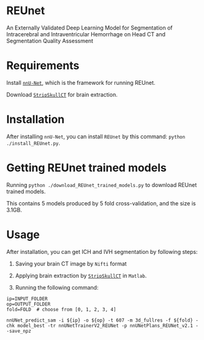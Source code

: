 # REUnet
An Externally Validated Deep Learning Model for Segmentation of Intracerebral and Intraventricular Hemorrhage on Head CT and Segmentation Quality Assessment

# Requirements
Install [`nnU-Net`](https://github.com/MIC-DKFZ/nnUNet/tree/nnunetv1), which is the framework for running REUnet.

Download [`StripSkullCT`](https://github.com/WuChanada/StripSkullCT) for brain extraction.

# Installation
After installing `nnU-Net`, you can install `REUnet` by this command: `python ./install_REUnet.py`.

# Getting REUnet trained models
Running `python ./download_REUnet_trained_models.py` to download REUnet trained models.

This contains 5 models produced by 5 fold cross-validation, and the size is 3.1GB.

# Usage
After installation, you can get ICH and IVH segmentation by following steps:

1. Saving your brain CT image by `Nifti` format

2. Applying brain extraction by [`StripSkullCT`](https://github.com/WuChanada/StripSkullCT) in `Matlab`. 

3. Running the following command:

 ```
ip=INPUT_FOLDER 
op=OUTPUT_FOLDER 
fold=FOLD  # choose from [0, 1, 2, 3, 4]

nnUNet_predict_sam -i ${ip} -o ${op} -t 607 -m 3d_fullres -f ${fold} -chk model_best -tr nnUNetTrainerV2_REUNet -p nnUNetPlans_REUNet_v2.1 --save_npz
```
